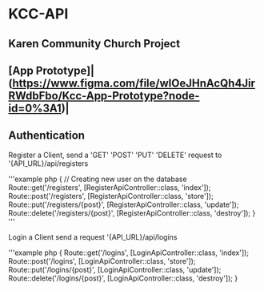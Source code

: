 # KCC-API

## Karen Community Church Project

## [App Prototype]|(https://www.figma.com/file/wlOeJHnAcQh4JirRWdbFbo/Kcc-App-Prototype?node-id=0%3A1)|

## Authentication

Register a Client, send a 'GET' 'POST' 'PUT' 'DELETE' request to '{API_URL}/api/registers

'''example php
{
	// Creating new user on the database
	Route::get('/registers', [RegisterApiController::class, 'index']);
	Route::post('/registers', [RegisterApiController::class, 'store']);
	Route::put('/registers/{post}', [RegisterApiController::class, 'update']);
	Route::delete('/registers/{post}', [RegisterApiController::class, 'destroy']);
}
'''

Login a Client send a request '{API_URL}/api/logins

'''example php
{
	Route::get('/logins', [LoginApiController::class, 'index']);
	Route::post('/logins', [LoginApiController::class, 'store']);
	Route::put('/logins/{post}', [LoginApiController::class, 'update']);
	Route::delete('/logins/{post}', [LoginApiController::class, 'destroy']);
}